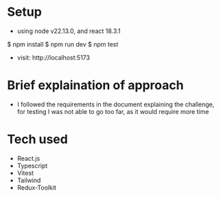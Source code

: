# Setup

- using node v22.13.0, and react 18.3.1

$ npm install
$ npm run dev
$ npm test

- visit: http://localhost:5173

# Brief explaination of approach

- I followed the requirements in the document explaining the challenge, for testing I was not able to go too far, as it would require more time

# Tech used

- React.js
- Typescript
- Vitest
- Tailwind
- Redux-Toolkit

